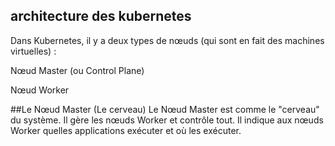 ## architecture des kubernetes 

Dans Kubernetes, il y a deux types de nœuds (qui sont en fait des machines virtuelles) :

Nœud Master (ou Control Plane)

Nœud Worker

 ##Le Nœud Master (Le cerveau)
Le Nœud Master est comme le "cerveau" du système. Il gère les nœuds Worker et contrôle tout.
Il indique aux nœuds Worker quelles applications exécuter et où les exécuter.
